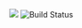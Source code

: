 <a href="https://codeclimate.com/repos/585d0186ee7fee005e00418e/feed"><img src="https://codeclimate.com/repos/585d0186ee7fee005e00418e/badges/37c570aefaa0c6d7131c/gpa.svg" /></a>
<img src="https://travis-ci.org/livepets/flashcards.svg?branch=first-lesson" alt="Build Status" />
